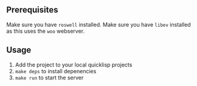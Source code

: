 ## Prerequisites
Make sure you have `roswell` installed.
Make sure you have `libev` installed as this uses the `woo` webserver.

## Usage

1. Add the project to your local quicklisp projects
2. `make deps` to install depenencies
3. `make run` to start the server

